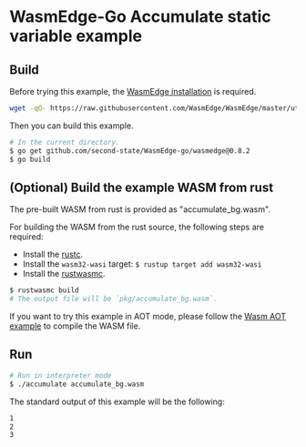 # WasmEdge-Go Accumulate static variable example

## Build

Before trying this example, the [WasmEdge installation](https://github.com/WasmEdge/WasmEdge/blob/master/docs/install.md) is required.

```bash
wget -qO- https://raw.githubusercontent.com/WasmEdge/WasmEdge/master/utils/install.sh | bash -s -- -p /usr/local -v 0.8.2
```

Then you can build this example.

```bash
# In the current directory.
$ go get github.com/second-state/WasmEdge-go/wasmedge@0.8.2
$ go build
```

## (Optional) Build the example WASM from rust

The pre-built WASM from rust is provided as "accumulate_bg.wasm".

For building the WASM from the rust source, the following steps are required:

* Install the [rustc](https://www.rust-lang.org/tools/install).
* Install the `wasm32-wasi` target: `$ rustup target add wasm32-wasi`
* Install the [rustwasmc](https://github.com/second-state/rustwasmc).

```bash
$ rustwasmc build
# The output file will be `pkg/accumulate_bg.wasm`.
```

If you want to try this example in AOT mode, please follow the [Wasm AOT example](https://github.com/second-state/WasmEdge-go-examples/tree/master/go_WasmAOT) to compile the WASM file.

## Run

```bash
# Run in interpreter mode
$ ./accumulate accumulate_bg.wasm
```

The standard output of this example will be the following:

```bash
1
2
3
```
